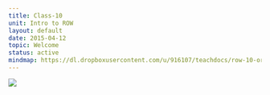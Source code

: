 ```yaml
---
title: Class-10
unit: Intro to ROW
layout: default
date: 2015-04-12
topic: Welcome
status: active
mindmap: https://dl.dropboxusercontent.com/u/916107/teachdocs/row-10-ordo.png
---
```


![](https://dl.dropboxusercontent.com/u/916107/teachdocs/row-10-ordo.png)
